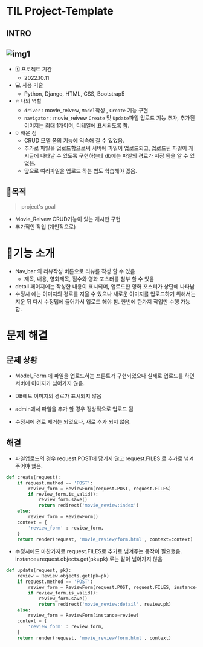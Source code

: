 # TIL Project-Template

## INTRO

## ![img1](README.assets/img1.gif)

- 🗓 프로젝트 기간
  - 2022.10.11
- 💻 사용 기술
  - Python, Django, HTML, CSS, Bootstrap5
- ⭐ 나의 역할
  - `driver`  : movie_reivew, `Model`작성 , `Create` 기능 구현
  - `navigator` : movie_reivew `Create` 및 `Update`파일 업로드 기능 추가, 추가된 이미지는 최대 1개이며, 디테일에 표시되도록 함.
- 💡 배운 점
  - CRUD 모델 폼의 기능에 익숙해 질 수 있었음.
  - 추가로 파일을 업로드함으로써 서버에 파일이 업로드되고, 업로드된 파일이 게시글에 나타날 수 있도록 구현하는데 db에는 파일의 경로가 저장 됨을 알 수 있었음.
  - 앞으로 여러파일을 업로드 하는 법도 학습해야 겠음.



## 🚩목적

> project's goal

- Movie_Reivew CRUD기능이 있는 게시판 구현
- 추가적인 작업 (개인적으로)



# 🧾기능 소개

- Nav_bar 의 리뷰작성 버튼으로 리뷰를 작성 할 수 있음
  - 제목, 내용, 영화제목, 점수와 영화 포스터를 첨부 할 수 있음
- detail 페이지에는 작성한 내용이 표시되며, 업로드한 영화 포스터가 상단에 나타남
- 수정시 에는 이미지의 경로를 지울 수 있으나 새로운 이미지를 업로드하기 위해서는 지운 뒤 다시 수정탭에 들어가서 업로드 해야 함. 한번에 한가지 작업만 수행 가능함.

# 문제 해결

## 문제 상황

- Model_Form 에 파일을 업로드하는 프론트가 구현되었으나 실제로 업로드를 하면 서버에 이미지가 넘어가지 않음.
- DB에도 이미지의 경로가 표시되지 않음
- admin에서 파일을 추가 할 경우 정상적으로 업로드 됨

- 수정시에 경로 제거는 되었으나, 새로 추가 되지 않음.

## 해결

- 파일업로드의 경우 request.POST에 담기지 않고 request.FILES 로 추가로 넘겨주어야 했음.

```python
def create(request):
    if request.method == 'POST':
        review_form = ReviewForm(request.POST, request.FILES)
        if review_form.is_valid():
            review_form.save()
            return redirect('movie_review:index')
    else:
        review_form = ReviewForm()
    context = {
        'review_form' : review_form,
    }
    return render(request, 'movie_review/form.html', context=context)
```

- 수정시에도 마찬가지로 request.FILES로 추가로 넘겨주는 동작이 필요했음. instance=request.objects.get(pk=pk) 로는 같이 넘어가지 않음

```python
def update(request, pk):
    review = Review.objects.get(pk=pk)
    if request.method == 'POST':
        review_form = ReviewForm(request.POST, request.FILES, instance=review)
        if review_form.is_valid():
            review_form.save()
            return redirect('movie_review:detail', review.pk)
    else:
        review_form = ReviewForm(instance=review)
    context = {
        'review_form' : review_form,
    }
    return render(request, 'movie_review/form.html', context)
```

